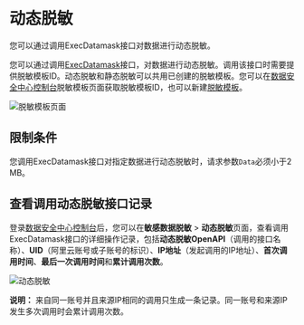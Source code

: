 # 动态脱敏

您可以通过调用ExecDatamask接口对数据进行动态脱敏。

您可以通过调用[ExecDatamask]()接口，对数据进行动态脱敏。调用该接口时需要提供脱敏模板ID。动态脱敏和静态脱敏可以共用已创建的脱敏模板。您可以在[数据安全中心控制台](https://yundun.console.aliyun.com/?p=sddp#/overview)脱敏模板页面获取脱敏模板ID，也可以新建[脱敏模板](/intl.zh-CN/用户指南/数据脱敏/脱敏模板.md)。

![脱敏模板页面](https://static-aliyun-doc.oss-accelerate.aliyuncs.com/assets/img/zh-CN/4665858951/p130805.png)

## 限制条件

您调用ExecDatamask接口对指定数据进行动态脱敏时，请求参数`Data`必须小于2 MB。

## 查看调用动态脱敏接口记录

登录[数据安全中心控制台](https://yundun.console.aliyun.com/?p=sddp#/overview)后，您可以在**敏感数据脱敏** \> **动态脱敏**页面，查看调用ExecDatamask接口的详细操作记录，包括**动态脱敏OpenAPI**（调用的接口名称）、**UID**（阿里云账号或子账号的标识）、**IP地址**（发起调用的IP地址）、**首次调用时间**、**最后一次调用时间**和**累计调用次数**。

![动态脱敏](https://static-aliyun-doc.oss-accelerate.aliyuncs.com/assets/img/zh-CN/5154965061/p183662.png)

**说明：** 来自同一账号并且来源IP相同的调用只生成一条记录。同一账号和来源IP发生多次调用时会累计调用次数。

